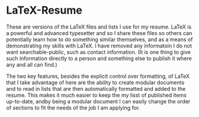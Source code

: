 # LaTeX-Resume

These are versions of the LaTeX files and lists I use for my resume. LaTeX is a powerful and advanced typesetter and so I share these files so others can potentially learn how to do something similar themselves, and as a means of demonstrating my skills with LaTeX.
I have removed any informatoin I do not want searchable-public, such as contact information. (It is one thing to give such information directly to a person and something else to publish it where any and all can find.)

The two key features, besides the explicit control over formatting, of LaTeX that I take advantage of here are the ability to create modular documents and to read in lists that are then automatically formatted and added to the resume. This makes it much easier to keep the my lisst of published items up-to-date, andby being a modular document I can easily change the order of sections to fit the needs of the job I am applying for.
